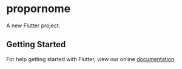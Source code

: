 # propornome

A new Flutter project.

## Getting Started

For help getting started with Flutter, view our online
[documentation](https://flutter.io/).
